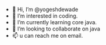 - 👋 Hi, I’m @yogeshdewade
- 👀 I’m interested in coding.
- 🌱 I’m currently learning core java.
- 💞️ I’m looking to collaborate on  java
- 📫 u can reach me on email.

<!---
yogeshdewade/yogeshdewade is a ✨ special ✨ repository because its `README.md` (this file) appears on your GitHub profile.
You can click the Preview link to take a look at your changes.
--->
